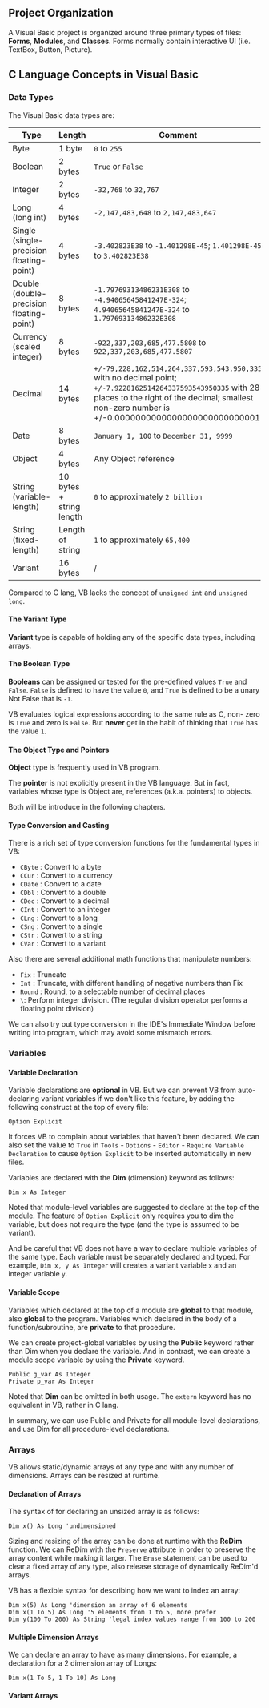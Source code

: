 ## Project Organization

A Visual Basic project is organized around three primary types of files: **Forms**, **Modules**, and **Classes**. Forms normally contain interactive UI (i.e. TextBox, Button, Picture).

## C Language Concepts in Visual Basic

### Data Types

The Visual Basic data types are:

| Type                                     | Length                   | Comment                                                                                                                                                                                                          |
| ---------------------------------------- | ------------------------ | ---------------------------------------------------------------------------------------------------------------------------------------------------------------------------------------------------------------- |
| Byte                                     | 1 byte                   | `0` to `255`                                                                                                                                                                                                     |
| Boolean                                  | 2 bytes                  | `True` or `False`                                                                                                                                                                                                |
| Integer                                  | 2 bytes                  | `-32,768` to `32,767`                                                                                                                                                                                            |
| Long (long int)                          | 4 bytes                  | `-2,147,483,648` to `2,147,483,647`                                                                                                                                                                              |
| Single (single-precision floating-point) | 4 bytes                  | `-3.402823E38` to `-1.401298E-45`; `1.401298E-45` to `3.402823E38`                                                                                                                                               |
| Double (double-precision floating-point) | 8 bytes                  | `-1.79769313486231E308` to `-4.94065645841247E-324`; `4.94065645841247E-324` to `1.79769313486232E308`                                                                                                           |
| Currency (scaled integer)                | 8 bytes                  | `-922,337,203,685,477.5808` to `922,337,203,685,477.5807`                                                                                                                                                        |
| Decimal                                  | 14 bytes                 | `+/-79,228,162,514,264,337,593,543,950,335` with no decimal point; `+/-7.9228162514264337593543950335` with 28 places to the right of the decimal; smallest non-zero number is +/-0.0000000000000000000000000001 |
| Date                                     | 8 bytes                  | `January 1, 100` to `December 31, 9999`                                                                                                                                                                          |
| Object                                   | 4 bytes                  | Any Object reference                                                                                                                                                                                             |
| String (variable-length)                 | 10 bytes + string length | `0` to approximately `2 billion`                                                                                                                                                                                 |
| String (fixed-length)                    | Length of string         | `1` to approximately `65,400`                                                                                                                                                                                    |
| Variant                                  | 16 bytes                 | /                                                                                                                                                                                                                |

Compared to C lang, VB lacks the concept of `unsigned int` and `unsigned long`.

#### The Variant Type

**Variant** type is capable of holding any of the specific data types, including arrays.

#### The Boolean Type

**Booleans** can be assigned or tested for the pre-defined values `True` and `False`. `False` is defined to have the value `0`, and `True` is defined to be a unary Not False that is `-1`.

VB evaluates logical expressions according to the same rule as C, non-
zero is `True` and zero is `False`. But **never** get in the habit of thinking that `True` has the value `1`.

#### The Object Type and Pointers

**Object** type is frequently used in VB program.

The **pointer** is not explicitly present in the VB language. But in fact, variables whose type is Object are, references (a.k.a. pointers) to objects.

Both will be introduce in the following chapters.

#### Type Conversion and Casting

There is a rich set of type conversion functions for the
fundamental types in VB:

- `CByte` : Convert to a byte
- `CCur` : Convert to a currency
- `CDate` : Convert to a date
- `CDbl` : Convert to a double
- `CDec` : Convert to a decimal
- `CInt` : Convert to an integer
- `CLng` : Convert to a long
- `CSng` : Convert to a single
- `CStr` : Convert to a string
- `CVar` : Convert to a variant

Also there are several additional math functions that manipulate numbers:

- `Fix` : Truncate
- `Int` : Truncate, with different handling of negative numbers than Fix
- `Round` : Round, to a selectable number of decimal places
- `\`: Perform integer division. (The regular division operator performs a floating point division)

We can also try out type conversion in the IDE's Immediate Window before writing into program, which may avoid some mismatch errors.

### Variables

#### Variable Declaration

Variable declarations are **optional** in VB. But we can prevent VB from auto-declaring variant variables if we don't like this feature, by adding the following construct at the top of every file:

```VBScript
Option Explicit
```

It forces VB to complain about variables that haven't been declared. We can also set the value to `True` in `Tools` - `Options` - `Editor` - `Require Variable Declaration` to cause `Option Explicit` to be inserted automatically in new files.

Variables are declared with the **Dim** (dimension) keyword as follows:

```VBScript
Dim x As Integer
```

Noted that module-level variables are suggested to declare at the top of the module. The feature of `Option Explicit` only requires you to dim the variable, but does not require the type (and the type is assumed to be variant).

And be careful that VB does not have a way to declare multiple variables of the same type. Each variable must be separately declared and typed. For example, `Dim x, y As Integer` will creates a variant variable `x` and an integer variable `y`.

#### Variable Scope

Variables which declared at the top of a module are **global** to that module, also **global** to the program. Variables which declared in the body of a function/subroutine, are **private** to that procedure.

We can create project-global variables by using the **Public** keyword rather than Dim when you declare the variable. And in contrast, we can create a module scope variable by using the **Private** keyword.

```VBScript
Public g_var As Integer
Private p_var As Integer
```

Noted that **Dim** can be omitted in both usage. The `extern` keyword has no equivalent in VB, rather in C lang.

In summary, we can use Public and Private for all module-level declarations, and use Dim for all procedure-level declarations.

### Arrays

VB allows static/dynamic arrays of any type and with any number of dimensions. Arrays can be resized at runtime.

#### Declaration of Arrays

The syntax of for declaring an unsized array is as follows:

```VBScript
Dim x() As Long 'undimensioned
```

Sizing and resizing of the array can be done at runtime with the **ReDim** function. We can ReDim with the `Preserve` attribute in order to preserve the array content while making it larger. The `Erase` statement can be used to clear a fixed array of any type, also release storage of dynamically ReDim'd arrays.

VB has a flexible syntax for describing how we want to index an array:

```VBScript
Dim x(5) As Long 'dimension an array of 6 elements
Dim x(1 To 5) As Long '5 elements from 1 to 5, more prefer
Dim y(100 To 200) As String 'legal index values range from 100 to 200
```

#### Multiple Dimension Arrays

We can declare an array to have as many dimensions. For example, a
declaration for a 2 dimension array of Longs:

```VBScript
Dim x(1 To 5, 1 To 10) As Long
```

#### Variant Arrays

